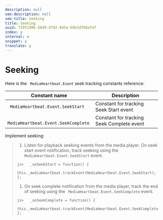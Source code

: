```yaml
---
description: null
seo-description: null
seo-title: Seeking
title: Seeking
uuid: 729f2d06-58d9-4792-8d5a-66b3d766af4f
index: y
internal: n
snippet: y
translate: y
---
```


# Seeking

Here is the ` MediaHeartbeat.Event` seek tracking constants reference: 



|  Constant name  | Description  |
|---|---|
|  ` MediaHeartbeat.Event.SeekStart`  | Constant for tracking Seek Start event  |
|  ` MediaHeartbeat.Event.SeekComplete`  | Constant for tracking Seek Complete event  |

Implement seeking:

>1. Listen for playback seeking events from the media player. On seek start event notification, track seeking using the ` MediaHeartbeat.Event.SeekStart` event.
>
>   ```
>   js>   _onSeekStart = function() { 
>       this._mediaHeartbeat.trackEvent(MediaHeartbeat.Event.SeekStart); 
>   };
>   ```
>
>1. On seek complete notification from the media player, track the end of seeking using the ` MediaHeartbeat.Event.SeekComplete` event.
>
>   ```
>   js>   _onSeekComplete = function() { 
>       this._mediaHeartbeat.trackEvent(MediaHeartbeat.Event.SeekComplete); 
>   };
>   ```
>
